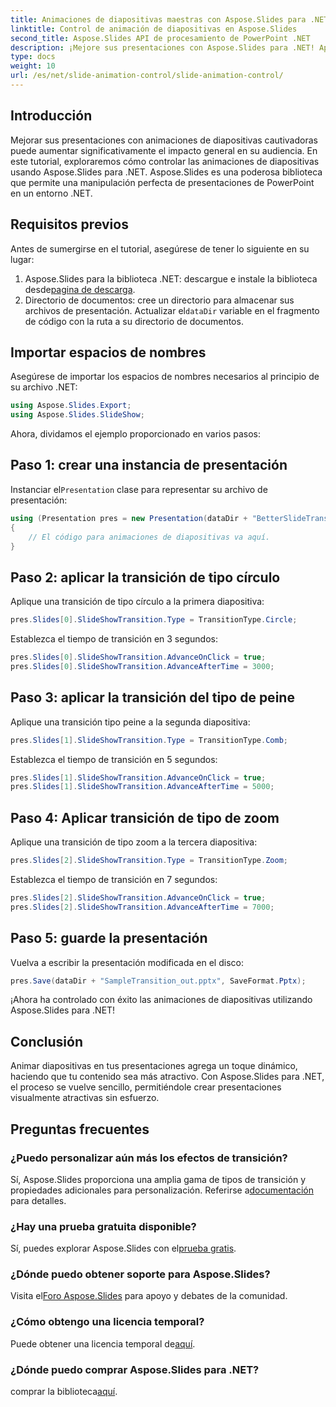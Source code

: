 ```yaml
---
title: Animaciones de diapositivas maestras con Aspose.Slides para .NET
linktitle: Control de animación de diapositivas en Aspose.Slides
second_title: Aspose.Slides API de procesamiento de PowerPoint .NET
description: ¡Mejore sus presentaciones con Aspose.Slides para .NET! Aprenda a controlar las animaciones de diapositivas sin esfuerzo. ¡Descarga la biblioteca ahora!
type: docs
weight: 10
url: /es/net/slide-animation-control/slide-animation-control/
---
```

## Introducción
Mejorar sus presentaciones con animaciones de diapositivas cautivadoras puede aumentar significativamente el impacto general en su audiencia. En este tutorial, exploraremos cómo controlar las animaciones de diapositivas usando Aspose.Slides para .NET. Aspose.Slides es una poderosa biblioteca que permite una manipulación perfecta de presentaciones de PowerPoint en un entorno .NET.
## Requisitos previos
Antes de sumergirse en el tutorial, asegúrese de tener lo siguiente en su lugar:
1.  Aspose.Slides para la biblioteca .NET: descargue e instale la biblioteca desde[pagina de descarga](https://releases.aspose.com/slides/net/).
2.  Directorio de documentos: cree un directorio para almacenar sus archivos de presentación. Actualizar el`dataDir` variable en el fragmento de código con la ruta a su directorio de documentos.
## Importar espacios de nombres
Asegúrese de importar los espacios de nombres necesarios al principio de su archivo .NET:
```csharp
using Aspose.Slides.Export;
using Aspose.Slides.SlideShow;
```
Ahora, dividamos el ejemplo proporcionado en varios pasos:
## Paso 1: crear una instancia de presentación
 Instanciar el`Presentation` clase para representar su archivo de presentación:
```csharp
using (Presentation pres = new Presentation(dataDir + "BetterSlideTransitions.pptx"))
{
    // El código para animaciones de diapositivas va aquí.
}
```
## Paso 2: aplicar la transición de tipo círculo
Aplique una transición de tipo círculo a la primera diapositiva:
```csharp
pres.Slides[0].SlideShowTransition.Type = TransitionType.Circle;
```
Establezca el tiempo de transición en 3 segundos:
```csharp
pres.Slides[0].SlideShowTransition.AdvanceOnClick = true;
pres.Slides[0].SlideShowTransition.AdvanceAfterTime = 3000;
```
## Paso 3: aplicar la transición del tipo de peine
Aplique una transición tipo peine a la segunda diapositiva:
```csharp
pres.Slides[1].SlideShowTransition.Type = TransitionType.Comb;
```
Establezca el tiempo de transición en 5 segundos:
```csharp
pres.Slides[1].SlideShowTransition.AdvanceOnClick = true;
pres.Slides[1].SlideShowTransition.AdvanceAfterTime = 5000;
```
## Paso 4: Aplicar transición de tipo de zoom
Aplique una transición de tipo zoom a la tercera diapositiva:
```csharp
pres.Slides[2].SlideShowTransition.Type = TransitionType.Zoom;
```
Establezca el tiempo de transición en 7 segundos:
```csharp
pres.Slides[2].SlideShowTransition.AdvanceOnClick = true;
pres.Slides[2].SlideShowTransition.AdvanceAfterTime = 7000;
```
## Paso 5: guarde la presentación
Vuelva a escribir la presentación modificada en el disco:
```csharp
pres.Save(dataDir + "SampleTransition_out.pptx", SaveFormat.Pptx);
```
¡Ahora ha controlado con éxito las animaciones de diapositivas utilizando Aspose.Slides para .NET!
## Conclusión
Animar diapositivas en tus presentaciones agrega un toque dinámico, haciendo que tu contenido sea más atractivo. Con Aspose.Slides para .NET, el proceso se vuelve sencillo, permitiéndole crear presentaciones visualmente atractivas sin esfuerzo.
## Preguntas frecuentes
### ¿Puedo personalizar aún más los efectos de transición?
 Sí, Aspose.Slides proporciona una amplia gama de tipos de transición y propiedades adicionales para personalización. Referirse a[documentación](https://reference.aspose.com/slides/net/) para detalles.
### ¿Hay una prueba gratuita disponible?
 Sí, puedes explorar Aspose.Slides con el[prueba gratis](https://releases.aspose.com/).
### ¿Dónde puedo obtener soporte para Aspose.Slides?
 Visita el[Foro Aspose.Slides](https://forum.aspose.com/c/slides/11) para apoyo y debates de la comunidad.
### ¿Cómo obtengo una licencia temporal?
 Puede obtener una licencia temporal de[aquí](https://purchase.aspose.com/temporary-license/).
### ¿Dónde puedo comprar Aspose.Slides para .NET?
 comprar la biblioteca[aquí](https://purchase.aspose.com/buy).